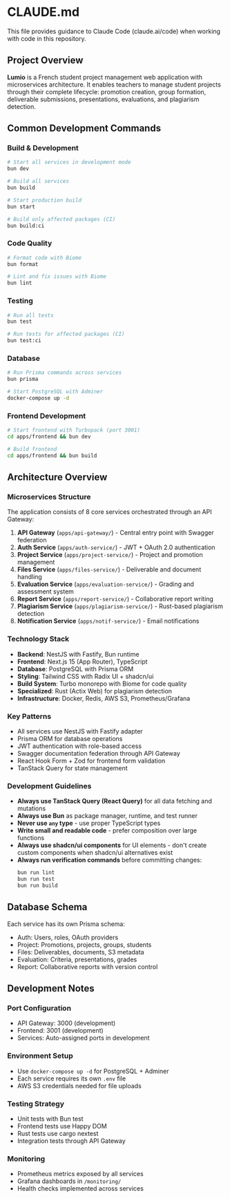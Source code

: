 # CLAUDE.md

This file provides guidance to Claude Code (claude.ai/code) when working with code in this repository.

## Project Overview

**Lumio** is a French student project management web application with microservices architecture. It enables teachers to manage student projects through their complete lifecycle: promotion creation, group formation, deliverable submissions, presentations, evaluations, and plagiarism detection.

## Common Development Commands

### Build & Development
```bash
# Start all services in development mode
bun dev

# Build all services
bun build

# Start production build
bun start

# Build only affected packages (CI)
bun build:ci
```

### Code Quality
```bash
# Format code with Biome
bun format

# Lint and fix issues with Biome
bun lint
```

### Testing
```bash
# Run all tests
bun test

# Run tests for affected packages (CI)
bun test:ci
```

### Database
```bash
# Run Prisma commands across services
bun prisma

# Start PostgreSQL with Adminer
docker-compose up -d
```

### Frontend Development
```bash
# Start frontend with Turbopack (port 3001)
cd apps/frontend && bun dev

# Build frontend
cd apps/frontend && bun build
```

## Architecture Overview

### Microservices Structure
The application consists of 8 core services orchestrated through an API Gateway:

1. **API Gateway** (`apps/api-gateway/`) - Central entry point with Swagger federation
2. **Auth Service** (`apps/auth-service/`) - JWT + OAuth 2.0 authentication
3. **Project Service** (`apps/project-service/`) - Project and promotion management
4. **Files Service** (`apps/files-service/`) - Deliverable and document handling
5. **Evaluation Service** (`apps/evaluation-service/`) - Grading and assessment system
6. **Report Service** (`apps/report-service/`) - Collaborative report writing
7. **Plagiarism Service** (`apps/plagiarism-service/`) - Rust-based plagiarism detection
8. **Notification Service** (`apps/notif-service/`) - Email notifications

### Technology Stack
- **Backend**: NestJS with Fastify, Bun runtime
- **Frontend**: Next.js 15 (App Router), TypeScript
- **Database**: PostgreSQL with Prisma ORM
- **Styling**: Tailwind CSS with Radix UI + shadcn/ui
- **Build System**: Turbo monorepo with Biome for code quality
- **Specialized**: Rust (Actix Web) for plagiarism detection
- **Infrastructure**: Docker, Redis, AWS S3, Prometheus/Grafana

### Key Patterns
- All services use NestJS with Fastify adapter
- Prisma ORM for database operations
- JWT authentication with role-based access
- Swagger documentation federation through API Gateway
- React Hook Form + Zod for frontend form validation
- TanStack Query for state management

### Development Guidelines
- **Always use TanStack Query (React Query)** for all data fetching and mutations
- **Always use Bun** as package manager, runtime, and test runner
- **Never use `any` type** - use proper TypeScript types
- **Write small and readable code** - prefer composition over large functions
- **Always use shadcn/ui components** for UI elements - don't create custom components when shadcn/ui alternatives exist
- **Always run verification commands** before committing changes:
  ```bash
  bun run lint
  bun run test
  bun run build
  ```

## Database Schema
Each service has its own Prisma schema:
- Auth: Users, roles, OAuth providers
- Project: Promotions, projects, groups, students
- Files: Deliverables, documents, S3 metadata
- Evaluation: Criteria, presentations, grades
- Report: Collaborative reports with version control

## Development Notes

### Port Configuration
- API Gateway: 3000 (development)
- Frontend: 3001 (development)
- Services: Auto-assigned ports in development

### Environment Setup
- Use `docker-compose up -d` for PostgreSQL + Adminer
- Each service requires its own `.env` file
- AWS S3 credentials needed for file uploads

### Testing Strategy
- Unit tests with Bun test
- Frontend tests use Happy DOM
- Rust tests use cargo nextest
- Integration tests through API Gateway

### Monitoring
- Prometheus metrics exposed by all services
- Grafana dashboards in `/monitoring/`
- Health checks implemented across services